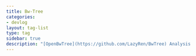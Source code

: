 ```yaml
---
title: Bw-Tree
categories:
- devlog
layout: tag-list
type: tag
sidebar: true
description: "[OpenBwTree](https://github.com/LazyRen/BwTree) Analysis for Grad Thesis\n"
---
```


